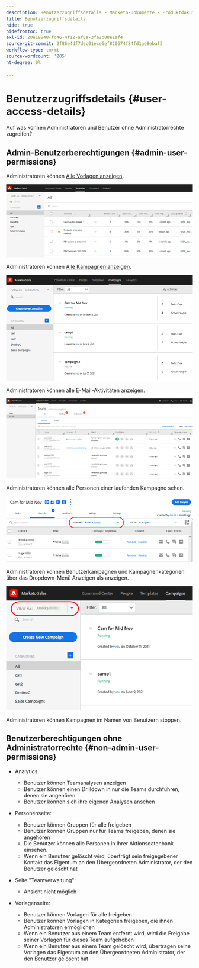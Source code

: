 ```yaml
---
description: Benutzerzugriffsdetails - Marketo-Dokumente - Produktdokumentation
title: Benutzerzugriffsdetails
hide: true
hidefromtoc: true
exl-id: 20e19848-fc46-4f12-af8a-3fa2b88e1af4
source-git-commit: 2f86e4df7dec01ece6ef820674f84fd1ae8ebaf2
workflow-type: tm+mt
source-wordcount: '205'
ht-degree: 0%

---
```


# Benutzerzugriffsdetails {#user-access-details}

Auf was können Administratoren und Benutzer ohne Administratorrechte zugreifen?

## Admin-Benutzerberechtigungen {#admin-user-permissions}

Administratoren können [Alle Vorlagen anzeigen](/help/marketo/product-docs/marketo-sales-connect/templates/view-template-list-as-another-user.md).

![](assets/user-access-details-1.png)

Administratoren können [Alle Kampagnen anzeigen](/help/marketo/product-docs/marketo-sales-connect/campaigns/view-campaigns-list-as-another-user.md).

![](assets/user-access-details-2.png)

Administratoren können alle E-Mail-Aktivitäten anzeigen.

![](assets/user-access-details-3.png)

Administratoren können alle Personen einer laufenden Kampagne sehen.

![](assets/user-access-details-4.png)

Administratoren können Benutzerkampagnen und Kampagnenkategorien über das Dropdown-Menü Anzeigen als anzeigen.

![](assets/user-access-details-5.png)

Administratoren können Kampagnen im Namen von Benutzern stoppen.

## Benutzerberechtigungen ohne Administratorrechte {#non-admin-user-permissions}

* Analytics:

   * Benutzer können Teamanalysen anzeigen
   * Benutzer können einen Drilldown in nur die Teams durchführen, denen sie angehören
   * Benutzer können sich ihre eigenen Analysen ansehen

* Personenseite:

   * Benutzer können Gruppen für alle freigeben
   * Benutzer können Gruppen nur für Teams freigeben, denen sie angehören
   * Die Benutzer können alle Personen in Ihrer Aktionsdatenbank einsehen.
   * Wenn ein Benutzer gelöscht wird, überträgt sein freigegebener Kontakt das Eigentum an den Übergeordneten Administrator, der den Benutzer gelöscht hat

* Seite &quot;Teamverwaltung&quot;:

   * Ansicht nicht möglich

* Vorlagenseite:

   * Benutzer können Vorlagen für alle freigeben
   * Benutzer können Vorlagen in Kategorien freigeben, die ihnen Administratoren ermöglichen
   * Wenn ein Benutzer aus einem Team entfernt wird, wird die Freigabe seiner Vorlagen für dieses Team aufgehoben
   * Wenn ein Benutzer aus einem Team gelöscht wird, übertragen seine Vorlagen das Eigentum an den Übergeordneten Administrator, der den Benutzer gelöscht hat
